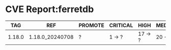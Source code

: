 # CVE Report:ferretdb
|  TAG   |       REF       | PROMOTE | CRITICAL |  HIGH   | MEDIUM  |  LOW   | UNKNOWN |
|--------|-----------------|---------|----------|---------|---------|--------|---------|
| 1.18.0 | 1.18.0_20240708 | ?       | 1 -> ?   | 17 -> ? | 20 -> ? | 0 -> ? | 0 -> ?  |
